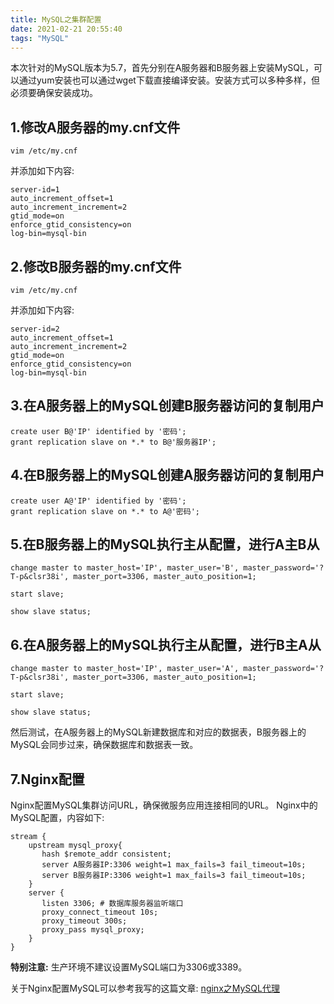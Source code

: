 ```yaml
---
title: MySQL之集群配置
date: 2021-02-21 20:55:40
tags: "MySQL"
---
```


本次针对的MySQL版本为5.7，首先分别在A服务器和B服务器上安装MySQL，可以通过yum安装也可以通过wget下载直接编译安装。安装方式可以多种多样，但必须要确保安装成功。
<!--more-->
## 1.修改A服务器的my.cnf文件

```
vim /etc/my.cnf
```
并添加如下内容:
```
server-id=1
auto_increment_offset=1
auto_increment_increment=2
gtid_mode=on
enforce_gtid_consistency=on
log-bin=mysql-bin
```

## 2.修改B服务器的my.cnf文件
```
vim /etc/my.cnf
```
并添加如下内容:
```
server-id=2
auto_increment_offset=1
auto_increment_increment=2
gtid_mode=on
enforce_gtid_consistency=on
log-bin=mysql-bin

```

## 3.在A服务器上的MySQL创建B服务器访问的复制用户
```
create user B@'IP' identified by '密码';
grant replication slave on *.* to B@'服务器IP';

```

## 4.在B服务器上的MySQL创建A服务器访问的复制用户
```
create user A@'IP' identified by '密码';
grant replication slave on *.* to A@'密码';

```

## 5.在B服务器上的MySQL执行主从配置，进行A主B从
```
change master to master_host='IP', master_user='B', master_password='?T-p&clsr38i', master_port=3306, master_auto_position=1;

start slave;

show slave status;
```

## 6.在A服务器上的MySQL执行主从配置，进行B主A从
```
change master to master_host='IP', master_user='A', master_password='?T-p&clsr38i', master_port=3306, master_auto_position=1;

start slave;

show slave status;
```

然后测试，在A服务器上的MySQL新建数据库和对应的数据表，B服务器上的MySQL会同步过来，确保数据库和数据表一致。

## 7.Nginx配置
Nginx配置MySQL集群访问URL，确保微服务应用连接相同的URL。
Nginx中的MySQL配置，内容如下:
```
stream {
    upstream mysql_proxy{
       hash $remote_addr consistent;
       server A服务器IP:3306 weight=1 max_fails=3 fail_timeout=10s;
	   server B服务器IP:3306 weight=1 max_fails=3 fail_timeout=10s;
    }
    server {
       listen 3306; # 数据库服务器监听端口
       proxy_connect_timeout 10s;
       proxy_timeout 300s; 
       proxy_pass mysql_proxy;
    }
}
```
**特别注意:**
生产环境不建议设置MySQL端口为3306或3389。

关于Nginx配置MySQL可以参考我写的这篇文章:
[nginx之MySQL代理](https://youcongtech.com/2021/01/22/nginx%E4%B9%8BMySQL%E4%BB%A3%E7%90%86/)